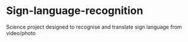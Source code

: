 # Sign-language-recognition
Science project designed to recognise and translate sign language from video/photo
